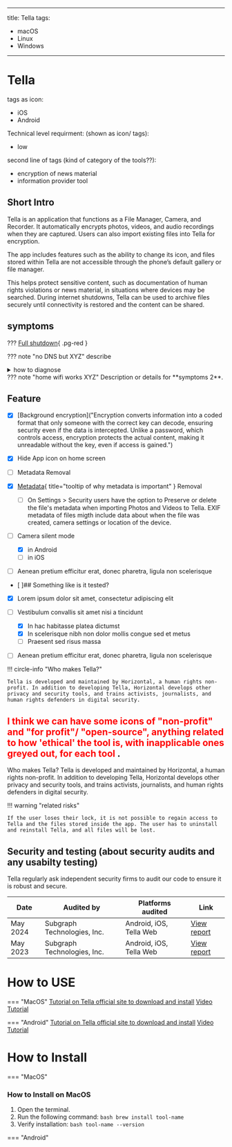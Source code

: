 <!-- material/tags { scope: true } -->

---

title: Tella
tags:

- macOS
- Linux
- Windows

---

# Tella

tags as icon:

- iOS
- Android

Technical level requirment: (shown as icon/ tags):

- low

second line of tags (kind of category of the tools??):

- encryption of news material
- information provider tool

## Short Intro

Tella is an application that functions as a File Manager, Camera, and Recorder. It automatically encrypts photos, videos, and audio recordings when they are captured. Users can also import existing files into Tella for encryption.

The app includes features such as the ability to change its icon, and files stored within Tella are not accessible through the phone’s default gallery or file manager. 

This helps protect sensitive content, such as documentation of human rights violations or news material, in situations where devices may be searched. During internet shutdowns, Tella can be used to archive files securely until connectivity is restored and the content can be shared.

## symptoms

??? [Full shutdown](/internet-shutdown-toolkit/shutdown-framework/docs/shutdown-types.md#Types-of-Shutdown ){ .pg-red }

??? note "no DNS but XYZ"
describe
<details>
<summary>how to diagnose</summary>

</details>
??? note "home wifi works XYZ"
    Description or details for **symptoms 2**.

## Feature

- [X] [Background encryption]("Encryption converts information into a coded format that only someone with the correct key can decode, ensuring security even if the data is intercepted. Unlike a password, which controls access, encryption protects the actual content, making it unreadable without the key, even if access is gained.")
- [X] Hide App icon on home screen
- [ ] Metadata Removal
- [X] [Metadata](#){ title="tooltip of why metadata is important" } Removal

  - [ ] On Settings > Security users have the option to Preserve or delete the file's metadata when importing Photos and Videos to Tella. EXIF metadata of files migth include data about when the file was created, camera settings or location of the device.
- [ ] Camera silent mode

  * [X] in Android
  * [ ] in iOS
- [ ] Aenean pretium efficitur erat, donec pharetra, ligula non scelerisque
- [ ]## Something like is it tested?
- [X] Lorem ipsum dolor sit amet, consectetur adipiscing elit
- [ ] Vestibulum convallis sit amet nisi a tincidunt

  * [X] In hac habitasse platea dictumst
  * [X] In scelerisque nibh non dolor mollis congue sed et metus
  * [ ] Praesent sed risus massa
- [ ] Aenean pretium efficitur erat, donec pharetra, ligula non scelerisque

!!! circle-info "Who makes Tella?"

    Tella is developed and maintained by Horizontal, a human rights non-profit. In addition to developing Tella, Horizontal develops other privacy and security tools, and trains activists, journalists, and human rights defenders in digital security.

## <span style="color:red">I think we can have some icons of "non-profit" and "for profit"/ "open-source", anything related to how 'ethical' the tool is, with inapplicable ones greyed out, for each tool </span>.

Who makes Tella?
Tella is developed and maintained by Horizontal, a human rights non-profit. In addition to developing Tella, Horizontal develops other privacy and security tools, and trains activists, journalists, and human rights defenders in digital security.

!!! warning "related risks"

    If the user loses their lock, it is not possible to regain access to Tella and the files stored inside the app. The user has to uninstall and reinstall Tella, and all files will be lost. 

## Security and testing (about security audits and any usabilty testing)

Tella regularly ask independent security firms to audit our code to ensure it is robust and secure.

| Date | Audited by | Platforms audited    | Link      |
| -----|----------|----|-----------|
| May 2024 | Subgraph Technologies, Inc. |  Android, iOS, Tella Web |[View report](</assets/2024.05.18 - Subgraph - Updated Report.pdf>)|
| May 2023 | Subgraph Technologies, Inc. | Android, iOS, Tella Web |[View report](</assets/2023.05 - Tella security audit - Final report.pdf>)|

# How to USE

=== "MacOS"
[Tutorial on Tella official site to download and install](https://tella-app.org/get-started-android#download-and-install-tella)
[Video Tutorial](https://tella-app.org/get-started-ios#download-and-install-tella)

=== "Android"
[Tutorial on Tella official site to download and install](https://tella-app.org/get-started-ios#download-and-install-tella)
[Video Tutorial](https://tella-app.org/get-started-ios#download-and-install-tella)


# How to Install

=== "MacOS"
### How to Install on MacOS
1. Open the terminal.
2. Run the following command:
```bash brew install tool-name ```
3. Verify installation:
```bash tool-name --version ```

=== "Android"
